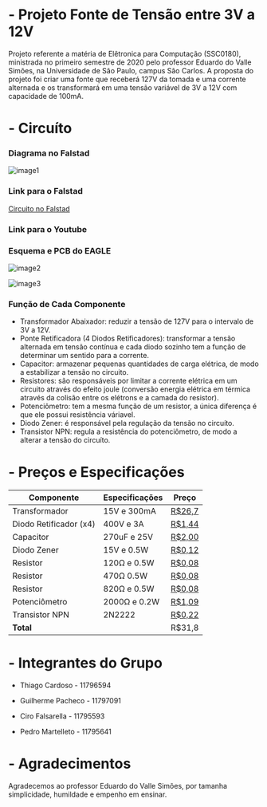 # - Projeto Fonte de Tensão entre 3V a 12V
Projeto referente a matéria de Elêtronica para Computação (SSC0180), ministrada no primeiro semestre de 2020 pelo professor Eduardo do Valle Simões, na Universidade de São Paulo, campus São Carlos. A proposta do projeto foi criar uma fonte que receberá 127V da tomada e uma corrente alternada e os transformará em uma tensão variável de 3V a 12V com capacidade de 100mA.


# - Circuíto
### Diagrama no Falstad
![image1](https://github.com/copach/fonte020/blob/master/circt0.JPG?raw=true)

### Link para o Falstad
[Circuito no Falstad](http://tinyurl.com/y7rp7byz)

### Link para o Youtube

### Esquema e PCB do EAGLE
![image2](https://github.com/copach/fonte020/blob/master/circt1.JPG?raw=true)

![image3](https://github.com/copach/fonte020/blob/master/circuitocorrigido.JPG?raw=true)

### Função de Cada Componente
- Transformador Abaixador: reduzir a tensão de 127V para o intervalo de 3V a 12V.
- Ponte Retificadora (4 Diodos Retificadores): transformar a tensão alternada em tensão contínua e cada diodo sozinho tem a função de determinar um sentido para a corrente.
- Capacitor: armazenar pequenas quantidades de carga elétrica, de modo a estabilizar a tensão no circuito.
- Resistores: são responsáveis por limitar a corrente elétrica em um circuito através do efeito joule (conversão energia elétrica em térmica através da colisão entre os elétrons e a camada do resistor).
- Potenciômetro: tem a mesma função de um resistor, a única diferença é que ele possui resistência váriavel.
- Diodo Zener: é responsável pela regulação da tensão no circuíto.
- Transistor NPN: regula a resistência do potenciômetro, de modo a alterar a tensão do circuíto. 

# - Preços e Especificações
| Componente             | Especificações | Preço |
|------------------------|----------------|-------|
| Transformador          | 15V e 300mA    |[R$26,7](https://produto.mercadolivre.com.br/MLB-802952898-transformador-primario-0110-0110-secundario-015v-300ma-_JM?matt_tool=82322591&matt_word&gclid=EAIaIQobChMIhsubx8z_6QIVjoSRCh005QUsEAkYCiABEgKHK_D_BwE&quantity=1)|
| Diodo Retificador (x4) | 400V e 3A      |[R$1,44](https://www.baudaeletronica.com.br/diodo-1n5404.html)|
| Capacitor              | 270uF e 25V    |[R$2,00](https://produto.mercadolivre.com.br/MLB-1036667817-capacitor-eletrolitico-270uf-x-25v-10-pecas-_JM?quantity=1#position=1&type=item&tracking_id=d288094d-4743-4eed-913e-8593b674b2f7)|
| Diodo Zener            | 15V e 0.5W     |[R$0,12](https://www.baudaeletronica.com.br/diodo-zener-1n5245-15v-0-5w.html)|  
| Resistor               | 120Ω e 0.5W    |[R$0,08](https://www.baudaeletronica.com.br/resistor-120r-5-1-4w.html)| 
| Resistor               | 470Ω 0.5W      |[R$0,08](https://www.baudaeletronica.com.br/resistor-470r-5-1-4w.html)| 
| Resistor               | 820Ω e 0.5W    |[R$0,08](https://www.baudaeletronica.com.br/resistor-820r-5-1-4w.html)|     
| Potenciômetro          | 2000Ω e 0.2W   |[R$1,09](https://www.baudaeletronica.com.br/potenciometro-linear-de-2k-2000.html)| 
| Transistor NPN         | 2N2222         |[R$0,22](https://www.baudaeletronica.com.br/transistor-npn-2n2222.html)|  
| **Total**              |                | R$31,8|

# - Integrantes do Grupo
- Thiago Cardoso    - 11796594

- Guilherme Pacheco - 11797091

- Ciro Falsarella   - 11795593

- Pedro Martelleto  - 11795641

# - Agradecimentos
Agradecemos ao professor Eduardo do Valle Simões, por tamanha simplicidade, humildade e empenho em ensinar.

